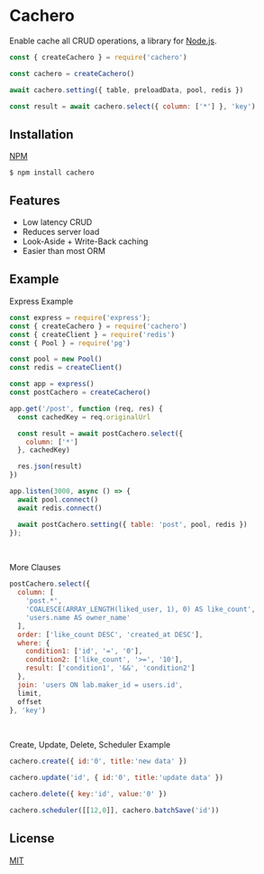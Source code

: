 # Cachero

Enable cache all CRUD operations, a library for [Node.js](http://nodejs.org).

```js
const { createCachero } = require('cachero')

const cachero = createCachero()

await cachero.setting({ table, preloadData, pool, redis })

const result = await cachero.select({ column: ['*'] }, 'key')
```

## Installation

[NPM](https://www.npmjs.com/package/cachero)

```console
$ npm install cachero
```

## Features

  * Low latency CRUD
  * Reduces server load
  * Look-Aside + Write-Back caching
  * Easier than most ORM

## Example
Express Example
```js
const express = require('express');
const { createCachero } = require('cachero')
const { createClient } = require('redis')
const { Pool } = require('pg')

const pool = new Pool()
const redis = createClient()

const app = express()
const postCachero = createCachero()

app.get('/post', function (req, res) {
  const cachedKey = req.originalUrl

  const result = await postCachero.select({ 
    column: ['*'] 
  }, cachedKey)

  res.json(result)
})

app.listen(3000, async () => {
  await pool.connect()
  await redis.connect()

  await postCachero.setting({ table: 'post', pool, redis })
});
```

<br/>

More Clauses
```js
postCachero.select({
  column: [
    'post.*',
    'COALESCE(ARRAY_LENGTH(liked_user, 1), 0) AS like_count',
    'users.name AS owner_name'
  ],
  order: ['like_count DESC', 'created_at DESC'],
  where: {
    condition1: ['id', '=', '0'],
    condition2: ['like_count', '>=', '10'],
    result: ['condition1', '&&', 'condition2']
  },
  join: 'users ON lab.maker_id = users.id',
  limit,
  offset
}, 'key')
```

<br/>

Create, Update, Delete, Scheduler Example
```js
cachero.create({ id:'0', title:'new data' })

cachero.update('id', { id:'0', title:'update data' })

cachero.delete({ key:'id', value:'0' })

cachero.scheduler([[12,0]], cachero.batchSave('id'))
```

<!-- ## Prototype -->

## License

  [MIT](LICENSE)